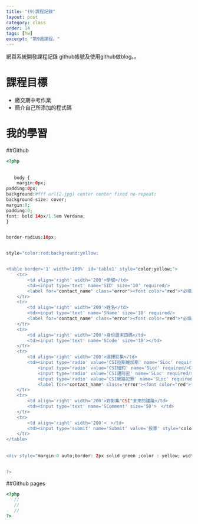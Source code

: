 ```yaml
---
title: "(9)課程記錄"
layout: post
category: class
order: 14
tags: [hw]
excerpt: "第9週課程。"
---
```

網頁系統開發課程記錄
github帳號及使用github做blog。。

# 課程目標
- 繳交期中考作業
- 簡介自己所添加的程式碼
# 我的學習

##Github



```php
<?php
   
   
   body {
    margin:0px;
padding:0px;
background:#fff url(2.jpg) center center fixed no-repeat;
background-size: cover;
margin:0;
padding:0;
font: bold 14px/1.5em Verdana;
}


border-radius:10px;


style="color:red;background:yellow;


<table border='1' width='100%' id='table1' style="color:yellow;">
    <tr>
        <td align='right' width='200'>學號</td>
        <td><input type='text' name='SID' size='10' required/>
        <label for="contact_name" class="error"><font color="red">*必填</font></label></td>
    </tr>   
    <tr>
        <td align='right' width='200'>姓名</td>
        <td><input type='text' name='SName' size='10' required/>
        <label for="contact_name" class="error"><font color="red">*必填</font></label></td>
    </tr>
    <tr>
        <td align='right' width='200'>身份證末四碼</td>
        <td><input type='text' name='SCode' size='10'></td>
    </tr>
    <tr>
        <td align='right' width='200'>選擇影集</td>
        <td><input type='radio' value='CSI拉斯維加斯' name='SLoc' required/>CSI拉斯維加斯
            <input type='radio' value='CSI紐約' name='SLoc' required/>CSI紐約
            <input type='radio' value='CSI邁阿密' name='SLoc' required/>CSI邁阿密
            <input type='radio' value='CSI網路犯罪' name='SLoc' required/>CSI網路犯罪
            <label for="contact_name" class="error"><font color="red">*必填</font></label></td>
    </tr>
    <tr>
        <td align='right' width='200'>對影集"CSI"未來的建議</td>
        <td><input type='text' name='SComment' size='50'>　</td>
    </tr>
    <tr>
        <td align='right' width='200'>　</td>
        <td><input type='submit' name='Submit' value='投票' style="color:red;background:yellow;">　</td>
    </tr>
</table>
  
  
<div style="margin:0 auto;border: 2px solid green ;color : yellow; width:300px;">

   
?>
```
##Github pages

```php
<?php
   //
   //
   //
?>
```


[1]: https://github.com/        "GitHub"
[2]: https://pages.github.com/  "GitHub Pages"
[3]: https://jekyllrb.com/      "Jekyll"
[4]: http://markdown.tw         "Markdown文件"
[5]: http://dillinger.io/       "Dillinger"








